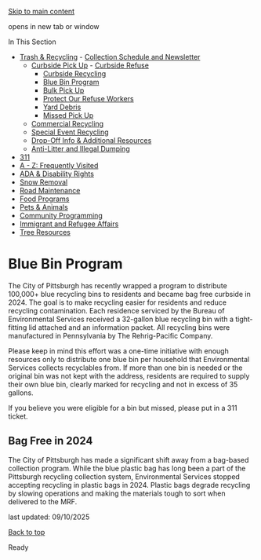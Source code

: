 [Skip to main content](https://www.pittsburghpa.gov/Resident-Services/Trash-Recycling/Curbside-Pick-Up/Blue-Bin-Program#main-content)

opens in new tab or window

In This Section

- [Trash & Recycling](https://www.pittsburghpa.gov/Resident-Services/Trash-Recycling)  - [Collection Schedule and Newsletter](https://www.pittsburghpa.gov/Resident-Services/Trash-Recycling/Collection-Schedule-and-Newsletter)
  - [Curbside Pick Up](https://www.pittsburghpa.gov/Resident-Services/Trash-Recycling/Curbside-Pick-Up)    - [Curbside Refuse](https://www.pittsburghpa.gov/Resident-Services/Trash-Recycling/Curbside-Pick-Up/Curbside-Refuse)
    - [Curbside Recycling](https://www.pittsburghpa.gov/Resident-Services/Trash-Recycling/Curbside-Pick-Up/Curbside-Recycling)
    - [Blue Bin Program](https://www.pittsburghpa.gov/Resident-Services/Trash-Recycling/Curbside-Pick-Up/Blue-Bin-Program)
    - [Bulk Pick Up](https://www.pittsburghpa.gov/Resident-Services/Trash-Recycling/Curbside-Pick-Up/Bulk-Pick-Up)
    - [Protect Our Refuse Workers](https://www.pittsburghpa.gov/Resident-Services/Trash-Recycling/Curbside-Pick-Up/Protect-Our-Refuse-Workers)
    - [Yard Debris](https://www.pittsburghpa.gov/Resident-Services/Trash-Recycling/Curbside-Pick-Up/Yard-Debris)
    - [Missed Pick Up](https://www.pittsburghpa.gov/Resident-Services/Trash-Recycling/Curbside-Pick-Up/Missed-Pick-Up)
  - [Commercial Recycling](https://www.pittsburghpa.gov/Resident-Services/Trash-Recycling/Commercial-Recycling)
  - [Special Event Recycling](https://www.pittsburghpa.gov/Resident-Services/Trash-Recycling/Special-Event-Recycling)
  - [Drop-Off Info & Additional Resources](https://www.pittsburghpa.gov/Resident-Services/Trash-Recycling/Drop-Off-Info-Additional-Resources)
  - [Anti-Litter and Illegal Dumping](https://www.pittsburghpa.gov/Resident-Services/Trash-Recycling/Anti-Litter-and-Illegal-Dumping)
- [311](https://www.pittsburghpa.gov/Resident-Services/311)
- [A - Z: Frequently Visited](https://www.pittsburghpa.gov/Resident-Services/A-Z-Frequently-Visited)
- [ADA & Disability Rights](https://www.pittsburghpa.gov/Resident-Services/ADA-Disability-Rights)
- [Snow Removal](https://www.pittsburghpa.gov/Resident-Services/Snow-Removal)
- [Road Maintenance](https://www.pittsburghpa.gov/Resident-Services/Road-Maintenance)
- [Food Programs](https://www.pittsburghpa.gov/Resident-Services/Food-Programs)
- [Pets & Animals](https://www.pittsburghpa.gov/Resident-Services/Pets-Animals)
- [Community Programming](https://www.pittsburghpa.gov/Resident-Services/Community-Programming)
- [Immigrant and Refugee Affairs](https://www.pittsburghpa.gov/Resident-Services/Immigrant-and-Refugee-Affairs)
- [Tree Resources](https://www.pittsburghpa.gov/Resident-Services/Tree-Resources)

# Blue Bin Program

The City of Pittsburgh has recently wrapped a program to distribute 100,000+ blue recycling bins to residents and became bag free curbside in 2024. The goal is to make recycling easier for residents and reduce recycling contamination. Each residence serviced by the Bureau of Environmental Services received a 32-gallon blue recycling bin with a tight-fitting lid attached and an information packet. All recycling bins were manufactured in Pennsylvania by The Rehrig-Pacific Company.

Please keep in mind this effort was a one-time initiative with enough resources only to distribute one blue bin per household that Environmental Services collects recyclables from. If more than one bin is needed or the original bin was not kept with the address, residents are required to supply their own blue bin, clearly marked for recycling and not in excess of 35 gallons.

If you believe you were eligible for a bin but missed, please put in a 311 ticket.

## Bag Free in 2024

The City of Pittsburgh has made a significant shift away from a bag-based collection program. While the blue plastic bag has long been a part of the Pittsburgh recycling collection system, Environmental Services stopped accepting recycling in plastic bags in 2024. Plastic bags degrade recycling by slowing operations and making the materials tough to sort when delivered to the MRF.

last updated: 09/10/2025

[Back to top](https://www.pittsburghpa.gov/Resident-Services/Trash-Recycling/Curbside-Pick-Up/Blue-Bin-Program#body-top)

Ready
